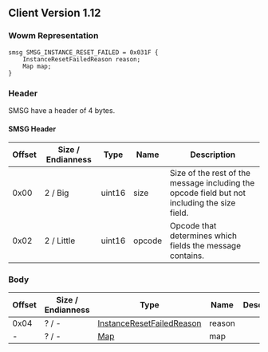 ## Client Version 1.12

### Wowm Representation
```rust,ignore
smsg SMSG_INSTANCE_RESET_FAILED = 0x031F {
    InstanceResetFailedReason reason;
    Map map;
}
```
### Header

SMSG have a header of 4 bytes.

#### SMSG Header

| Offset | Size / Endianness | Type   | Name   | Description |
| ------ | ----------------- | ------ | ------ | ----------- |
| 0x00   | 2 / Big           | uint16 | size   | Size of the rest of the message including the opcode field but not including the size field.|
| 0x02   | 2 / Little        | uint16 | opcode | Opcode that determines which fields the message contains.|

### Body

| Offset | Size / Endianness | Type | Name | Description | Comment |
| ------ | ----------------- | ---- | ---- | ----------- | ------- |
| 0x04 | ? / - | [InstanceResetFailedReason](instanceresetfailedreason.md) | reason |  |  |
| - | ? / - | [Map](map.md) | map |  |  |


